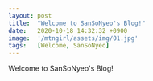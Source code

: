 ```yaml
---
layout: post
title:  "Welcome to SanSoNyeo's Blog!"
date:   2020-10-18 14:32:32 +0900
image:  '/mtngirl/assets/img/01.jpg'
tags:   [Welcome, SanSoNyeo]
---
```


Welcome to SanSoNyeo's Blog!
